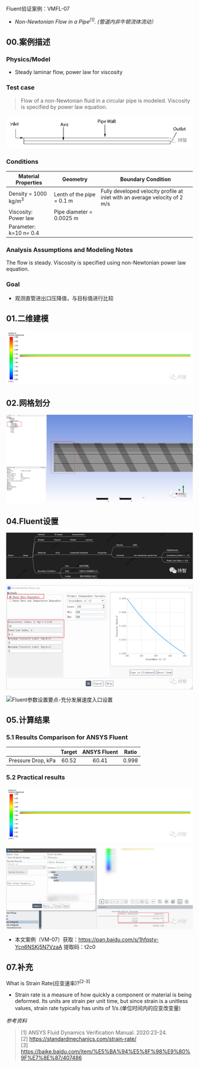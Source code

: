Fluent验证案例：VMFL-07

- *Non-Newtonian Flow in a Pipe<sup>[1]</sup>*.
*(管道内非牛顿流体流动）*

## 00.案例描述

### Physics/Model

- Steady laminar flow, power law for viscosity

### Test case
>Flow of a non-Newtonian fluid in a circular pipe is modeled. Viscosity is specified by power law equation.

![Figure .07.1:Flow Domain](images/vm-image07/1.jpg)

### Conditions

Material Properties | Geometry | Boundary Condition
--------------------|----------|-------------------
Density = 1000 kg/m<sup>3</sup> | Lenth of the pipe = 0.1 m | Fully developed velocity profile at inlet with an average velocity of 2 m/s
Viscosity: Power law | Pipe diameter = 0.0025 m | 
Parameter: k=10 n= 0.4 |  | 


### Analysis Assumptions and Modeling Notes
The flow is steady. Viscosity is specified using non-Newtonian power law equation.


### Goal

+ 观测直管进出口压降值，与目标值进行比较

## 01.二维建模

![SCDM中: 二维模型及边界命名](images/vm-image07/2.jpg)

## 02.网格划分

![Mesh: 网格划分情况](images/vm-image07/3.jpg)

## 04.Fluent设置

![Fluent参数设置要点](images/vm-image07/4.jpg)

![Fluent参数设置要点-非牛顿流体物性设置](images/vm-image07/5.jpg)

![Fluent参数设置要点-充分发展速度入口设置](https://mmbiz.qpic.cn/mmbiz_png/RUUZenibQFtbkibQicxRLppV7Bq9umiaticaiafOjwLLQlfpalz0kjcKQZonaakCJM7OMKGqTYlZnHAWFom0erLG388Q/0?wx_fmt=png)

## 05.计算结果

### 5.1 Results Comparison for ANSYS Fluent


  |  | Target |ANSYS Fluent | Ratio |
  | :-------:|:-------------:|:---------:|:----:|
  | Pressure Drop, kPa | 60.52 | 60.41 | 0.998 |


### 5.2 Practical results

![Plot: 在入口给定充分发展后的速度分布情况](images/vm-image07/6.jpg)


![计算结果读取：压降值与理论值非常接近](images/vm-image07/7.jpg)


- 本文案例（VM-07）获取：https://pan.baidu.com/s/1hfqsty-Ycn6NSKj5N7VzaA 提取码：t2c0 

## 07.补充
What is Strain Rate(应变速率)?<sup>[2-3]</sup>

- Strain rate is a measure of how quickly a component or material is being deformed. Its units are strain per unit time, but since strain is a unitless values, strain rate typically has units of 1/s.(单位时间内的应变改变量)

*参考资料*

>[1] ANSYS Fluid Dynamics Verification Manual. 2020:23-24.<br>
>[2] https://standardmechanics.com/strain-rate/<br>
>[3] https://baike.baidu.com/item/%E5%BA%94%E5%8F%98%E9%80%9F%E7%8E%87/407486<br>